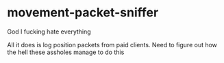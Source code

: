 # movement-packet-sniffer
God I fucking hate everything

All it does is log position packets from paid clients. Need to figure out how the hell these assholes manage to do this
